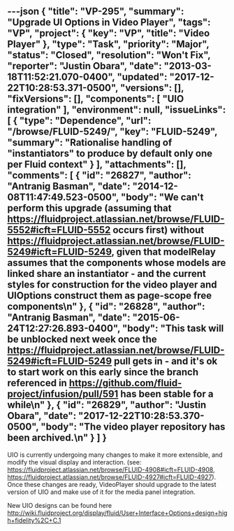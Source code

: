 ---json
{
  "title": "VP-295",
  "summary": "Upgrade UI Options in Video Player",
  "tags": "VP",
  "project": {
    "key": "VP",
    "title": "Video Player"
  },
  "type": "Task",
  "priority": "Major",
  "status": "Closed",
  "resolution": "Won't Fix",
  "reporter": "Justin Obara",
  "date": "2013-03-18T11:52:21.070-0400",
  "updated": "2017-12-22T10:28:53.371-0500",
  "versions": [],
  "fixVersions": [],
  "components": [
    "UIO integration"
  ],
  "environment": null,
  "issueLinks": [
    {
      "type": "Dependence",
      "url": "/browse/FLUID-5249/",
      "key": "FLUID-5249",
      "summary": "Rationalise handling of \"instantiators\" to produce by default only one per Fluid context"
    }
  ],
  "attachments": [],
  "comments": [
    {
      "id": "26827",
      "author": "Antranig Basman",
      "date": "2014-12-08T11:47:49.523-0500",
      "body": "We can't perform this upgrade (assuming that <https://fluidproject.atlassian.net/browse/FLUID-5552#icft=FLUID-5552> occurs first) without <https://fluidproject.atlassian.net/browse/FLUID-5249#icft=FLUID-5249>, given that modelRelay assumes that the components whose models are linked share an instantiator - and the current styles for construction for the video player and UIOptions construct them as page-scope free components\n"
    },
    {
      "id": "26828",
      "author": "Antranig Basman",
      "date": "2015-06-24T12:27:26.893-0400",
      "body": "This task will be unblocked next week once the <https://fluidproject.atlassian.net/browse/FLUID-5249#icft=FLUID-5249> pull gets in - and it's ok to start work on this early since the branch referenced in <https://github.com/fluid-project/infusion/pull/591> has been stable for a while\n"
    },
    {
      "id": "26829",
      "author": "Justin Obara",
      "date": "2017-12-22T10:28:53.370-0500",
      "body": "The video player repository has been archived.\n"
    }
  ]
}
---
UIO is currently undergoing many changes to make it more extensible, and modify the visual display and interaction. (see: <https://fluidproject.atlassian.net/browse/FLUID-4908#icft=FLUID-4908>, <https://fluidproject.atlassian.net/browse/FLUID-4927#icft=FLUID-4927>). Once these changes are ready, VideoPlayer should upgrade to the latest version of UIO and make use of it for the media panel integration.

New UIO designs can be found here <http://wiki.fluidproject.org/display/fluid/User+Interface+Options+design+high+fidelity%2C+C.1>

        